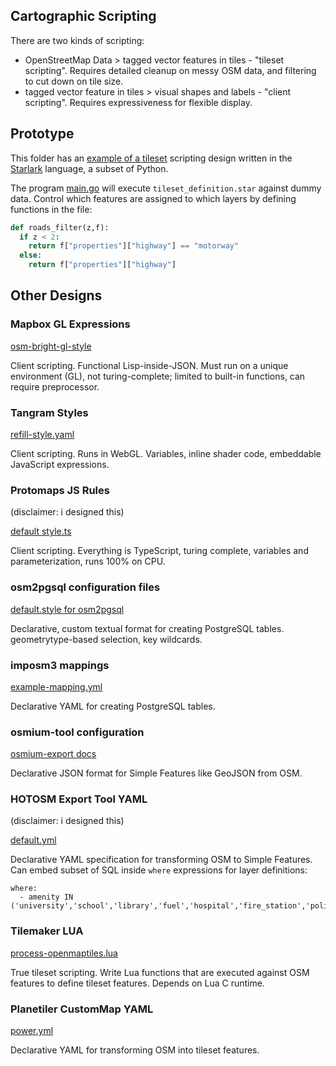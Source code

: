## Cartographic Scripting

There are two kinds of scripting:

* OpenStreetMap Data > tagged vector features in tiles - "tileset scripting". Requires detailed cleanup on messy OSM data, and filtering to cut down on tile size.
* tagged vector feature in tiles > visual shapes and labels - "client scripting". Requires expressiveness for flexible display.

## Prototype

This folder has an [example of a tileset](./tileset_definition.star) scripting design written in the [Starlark](https://github.com/bazelbuild/starlark) language, a subset of Python. 

The program [main.go](./main.go) will execute `tileset_definition.star` against dummy data. Control which features are assigned to which layers by defining functions in the file:

```py
def roads_filter(z,f):
  if z < 2:
    return f["properties"]["highway"] == "motorway"
  else:
    return f["properties"]["highway"]
```

## Other Designs

### Mapbox GL Expressions

[osm-bright-gl-style](https://github.com/openmaptiles/osm-bright-gl-style/blob/master/style.json)

Client scripting. Functional Lisp-inside-JSON. Must run on a unique environment (GL), not turing-complete; limited to built-in functions, can require preprocessor.

### Tangram Styles

[refill-style.yaml](https://github.com/tangrams/refill-style/blob/gh-pages/refill-style.yaml)

Client scripting. Runs in WebGL. Variables, inline shader code, embeddable JavaScript expressions.

### Protomaps JS Rules

(disclaimer: i designed this)

[default style.ts](https://github.com/protomaps/protomaps.js/blob/master/src/default_style/style.ts)

Client scripting. Everything is TypeScript, turing complete, variables and parameterization, runs 100% on CPU.

### osm2pgsql configuration files

[default.style for osm2pgsql](https://github.com/openstreetmap/osm2pgsql/blob/master/default.style)

Declarative, custom textual format for creating PostgreSQL tables. geometrytype-based selection, key wildcards.

### imposm3 mappings

[example-mapping.yml](https://github.com/omniscale/imposm3/blob/master/example-mapping.yml)

Declarative YAML for creating PostgreSQL tables. 

### osmium-tool configuration

[osmium-export docs](https://docs.osmcode.org/osmium/latest/osmium-export.html)

Declarative JSON format for Simple Features like GeoJSON from OSM.

### HOTOSM Export Tool YAML

(disclaimer: i designed this)

[default.yml](https://github.com/hotosm/osm-export-tool-python/blob/master/osm_export_tool/mappings/default.yml)

Declarative YAML specification for transforming OSM to Simple Features. Can embed subset of SQL inside `where` expressions for layer definitions:

    where:
      - amenity IN ('university','school','library','fuel','hospital','fire_station','police','townhall')

### Tilemaker LUA

[process-openmaptiles.lua](https://github.com/systemed/tilemaker/blob/master/resources/process-openmaptiles.lua)

True tileset scripting. Write Lua functions that are executed against OSM features to define tileset features. Depends on Lua C runtime. 

### Planetiler CustomMap YAML

[power.yml](https://github.com/onthegomap/planetiler/blob/main/planetiler-custommap/src/main/resources/samples/power.yml)

Declarative YAML for transforming OSM into tileset features.